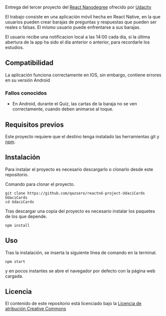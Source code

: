 Entrega del tercer proyecto del [React Nanodegree](https://www.udacity.com/course/react-nanodegree--nd019) ofrecido por [Udacity](https://www.udacity.com)

El trabajo consiste en una aplicación móvil hecha en React Native, en la que usuarios pueden crear barajas de preguntas y respuestas que pueden ser reales o falsas. El mismo usuario puede enfrentarse a sus barajas.

El usuario recibe una notificacion local a las 14:00 cada dia, si la última abertura de la app ha sido el dia anterior o anterior, para recordarle los estudios.

## Compatibilidad

La aplicación funciona correctamente en IOS, sin embargo, contiene errores en su versión Android


### Fallos conocidos

- En Android, durante el Quiz, las cartas de la baraja no se ven correctamente, cuando deben animarse al toque.  


## Requisitos previos

Este proyecto requiere que el destino tenga instalado las herramientas git y [npm](https://github.com/npm/npm).


## Instalación

Para instalar el proyecto es necesario descargarlo o clonarlo desde este repositorio.

Comando para clonar el proyecto.
```shell
git clone https://github.com/qazsero/reactnd-project-UdaciCards  UdaciCards
cd UdaciCards
```

Tras descargar una copia del proyecto es necesario instalar los paquetes de los que depende.

```shell
npm install
```

## Uso

Tras la instalación, se inserta la siguiente línea de comando en la terminal.

```shell
npm start
```

y en pocos instantes se abre el navegador por defecto con la página web cargada.


## Licencia

El contenido de este repositorio está licenciado bajo la
[Licencia de atribución Creative Commons](http://creativecommons.org/licenses/by/3.0/us/)
